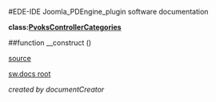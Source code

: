 #EDE-IDE Joomla_PDEngine_plugin
software documentation

**class:[PvoksControllerCategories](../PvoksControllerCategories.md)**



##function __construct () 


[source](../../../admin/controllers/categories.php)

[sw.docs root](../)

*created by documentCreator*

